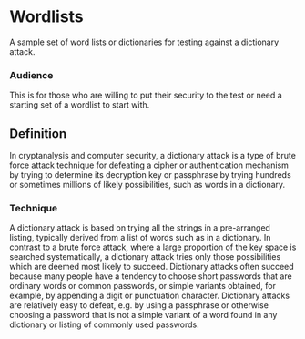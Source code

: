 # Wordlists

A sample set of word lists or dictionaries for testing against a dictionary attack.

### Audience
This is for those who are willing to put their security to the test or need a starting set of a wordlist to start with.

## Definition
In cryptanalysis and computer security, a dictionary attack is a type of brute force attack technique for defeating a cipher or authentication mechanism by trying to determine its decryption key or passphrase by trying hundreds or sometimes millions of likely possibilities, such as words in a dictionary.

### Technique
A dictionary attack is based on trying all the strings in a pre-arranged listing, typically derived from a list of words such as in a dictionary. In contrast to a brute force attack, where a large proportion of the key space is searched systematically, a dictionary attack tries only those possibilities which are deemed most likely to succeed. Dictionary attacks often succeed because many people have a tendency to choose short passwords that are ordinary words or common passwords, or simple variants obtained, for example, by appending a digit or punctuation character. Dictionary attacks are relatively easy to defeat, e.g. by using a passphrase or otherwise choosing a password that is not a simple variant of a word found in any dictionary or listing of commonly used passwords.
